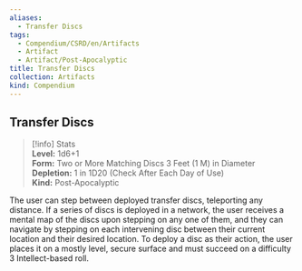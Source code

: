 ```yaml
---
aliases:
  - Transfer Discs
tags:
  - Compendium/CSRD/en/Artifacts
  - Artifact
  - Artifact/Post-Apocalyptic
title: Transfer Discs
collection: Artifacts
kind: Compendium
---
```

## Transfer Discs  
>[!info] Stats  
> **Level:** 1d6+1  
> **Form:** Two or More Matching Discs 3 Feet (1 M) in Diameter  
> **Depletion:** 1 in 1D20 (Check After Each Day of Use)  
> **Kind:** Post-Apocalyptic
  
The user can step between deployed transfer discs, teleporting any distance. If a series of discs is deployed in a network, the user receives a mental map of the discs upon stepping on any one of them, and they can navigate by stepping on each intervening disc between their current location and their desired location. To deploy a disc as their action, the user places it on a mostly level, secure surface and must succeed on a difficulty 3 Intellect-based roll.